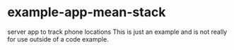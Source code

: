 # example-app-mean-stack
server app to track phone locations
This is just an example and is not really for use outside of a code example. 

